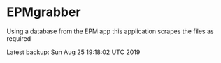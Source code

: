 # EPMgrabber
Using a database from the EPM app this application scrapes the files as required


Latest backup: Sun Aug 25 19:18:02 UTC 2019
